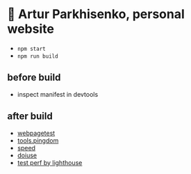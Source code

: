 # :space_invader: Artur Parkhisenko, personal website

- `npm start`
- `npm run build`

## before build

- inspect manifest in devtools

## after build

- [webpagetest](https://www.webpagetest.org/result/161116_Z7_JTRS/)
- [tools.pingdom](https://tools.pingdom.com/#!/beZZIb/https://arturparkhisenko.github.io/)
- [speed](https://developers.google.com/speed/pagespeed/insights/?url=https%3A%2F%2Farturparkhisenko.github.io%2F&tab=mobile)
- [doiuse](http://www.doiuse.com/)
- [test perf by lighthouse](https://github.com/GoogleChrome/lighthouse)
